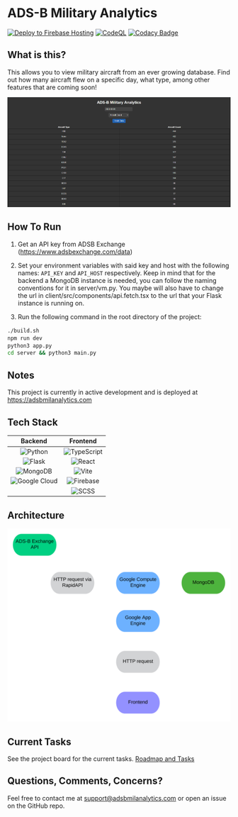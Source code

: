 # ADS-B Military Analytics

[![Deploy to Firebase Hosting](https://github.com/EMcNugget/adsb_mil_data/actions/workflows/firebase-hosting-merge.yml/badge.svg)](https://github.com/EMcNugget/adsb_mil_data/actions/workflows/firebase-hosting-merge.yml)
[![CodeQL](https://github.com/EMcNugget/adsb_mil_data/actions/workflows/codeql.yml/badge.svg)](https://github.com/EMcNugget/adsb_mil_data/actions/workflows/codeql.yml)
[![Codacy Badge](https://app.codacy.com/project/badge/Grade/5caa91f758e54d11b3034743d903a1b8)](https://www.codacy.com/gh/EMcNugget/ADS-B-Military-Analytics/dashboard?utm_source=github.com&amp;utm_medium=referral&amp;utm_content=EMcNugget/ADS-B-Military-Analytics&amp;utm_campaign=Badge_Grade)

## What is this?

This allows you to view military aircraft from an ever growing database. Find out how many aircraft flew on a specific day, what type, among other features that are coming soon!

![Screenshot](./assets/demo.png)

## How To Run

1. Get an API key from ADSB Exchange (<https://www.adsbexchange.com/data>)

2. Set your environment variables with said key and host with the following names: ```API_KEY``` and ```API_HOST```
   respectively. Keep in mind that for the backend a MongoDB instance is needed, you can follow the naming conventions for it in server/vm.py. You maybe will also have to change the url in client/src/components/api.fetch.tsx to the url that your Flask instance is running on.

3. Run the following command in the root directory of the project:

```bash
./build.sh
npm run dev
python3 app.py
cd server && python3 main.py
```

## Notes

This project is currently in active development and is deployed at <https://adsbmilanalytics.com>

## Tech Stack

| Backend             | Frontend          |
|:-------------------:|:-----------------:|
| ![Python][PY]       | ![TypeScript][TS] |
| ![Flask][Flask]     | ![React][React]   |
| ![MongoDB][MDB]     | ![Vite][Vite]     |
| ![Google Cloud][GC] | ![Firebase][FB]   |
|                     | ![SCSS][SCSS]     |

## Architecture

![Architecture](./assets/architecture.svg)

## Current Tasks

See the project board for the current tasks.
[Roadmap and Tasks][rm]

## Questions, Comments, Concerns?

Feel free to contact me at <support@adsbmilanalytics.com> or open an issue on the GitHub repo.

[TS]: https://img.shields.io/badge/typescript-%23007ACC.svg?style=for-the-badge&logo=typescript&logoColor=white
[Flask]: https://img.shields.io/badge/flask-%23000.svg?style=for-the-badge&logo=flask&logoColor=white
[PY]: https://img.shields.io/badge/python-3670A0?style=for-the-badge&logo=python&logoColor=ffdd54
[React]: https://img.shields.io/badge/react-%2320232a.svg?style=for-the-badge&logo=react&logoColor=%2361DAFB
[MDB]: https://img.shields.io/badge/MongoDB-%234ea94b.svg?style=for-the-badge&logo=mongodb&logoColor=white
[GC]: https://img.shields.io/badge/GoogleCloud-%234285F4.svg?style=for-the-badge&logo=google-cloud&logoColor=white
[Vite]: https://img.shields.io/badge/vite-%23646CFF.svg?style=for-the-badge&logo=vite&logoColor=white
[SCSS]: https://img.shields.io/badge/SCSS-hotpink.svg?style=for-the-badge&logo=SASS&logoColor=white
[FB]: https://img.shields.io/badge/firebase-%23039BE5.svg?style=for-the-badge&logo=firebase
[rm]: https://github.com/users/EMcNugget/projects/6
